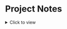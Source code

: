 # Project Notes

<details>
    <summary>Click to view</summary><br>
    <b>[May 24, 2024]</b> Work on the fine-tune part where the huggingFace model was frozen and add a CNN on the head of ViT. <br>
    <b>[May 27, 2024]</b> Working on the huggingface interface. <br>
    <ol>
      <li>Import the models that you want to chose and make a streamlit drop down to select the model.(ViT, DinoV2, ResNet, ConvXT)</li>
      <li>Somehow connect the script with huggingFace and to show all the available models on huggingFace. See https://huggingface.co/docs/api-inference/en/index </li>
    </ol>
</details>
